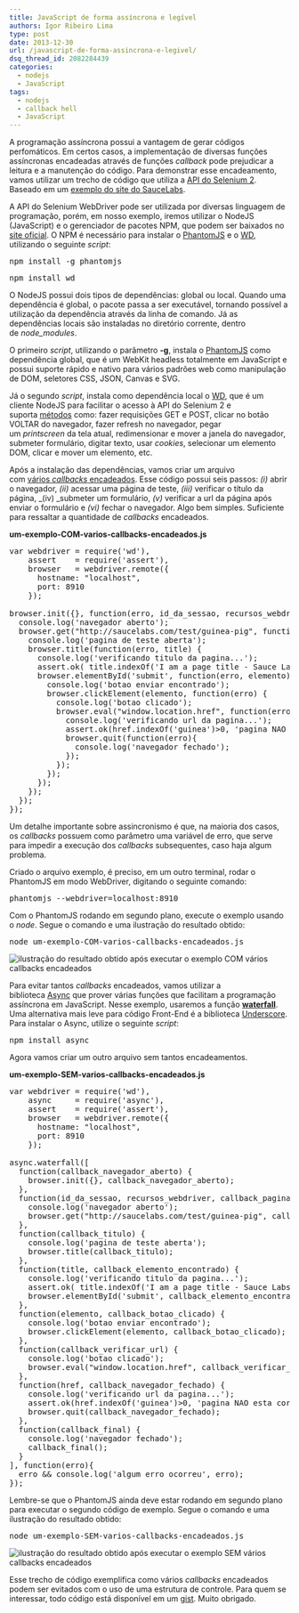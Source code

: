 ```yaml
---
title: JavaScript de forma assíncrona e legível
authors: Igor Ribeiro Lima
type: post
date: 2013-12-30
url: /javascript-de-forma-assincrona-e-legivel/
dsq_thread_id: 2082284439
categories:
  - nodejs
  - JavaScript
tags:
  - nodejs
  - callback hell
  - JavaScript
---
```


A programação assíncrona possui a vantagem de gerar códigos perfomáticos. Em certos casos, a implementação de diversas funções assíncronas encadeadas através de funções _callback_ pode prejudicar a leitura e a manutenção do código. Para demonstrar esse encadeamento, vamos utilizar um trecho de código que utiliza a [API do Selenium 2][1]. Baseado em um [exemplo do site do SauceLabs][2].

A API do Selenium WebDriver pode ser utilizada por diversas linguagem de programação, porém, em nosso exemplo, iremos utilizar o NodeJS (JavaScript) e o gerenciador de pacotes NPM, que podem ser baixados no [site oficial][3]. O NPM é necessário para instalar o [PhantomJS][4] e o [WD][5], utilizando o seguinte _script_:

<pre class="lang-ssh">npm install -g phantomjs</pre>

<pre class="lang-ssh">npm install wd</pre>

O NodeJS possui dois tipos de dependências: global ou local. Quando uma dependência é global, o pacote passa a ser executável, tornando possível a utilização da dependência através da linha de comando. Já as dependências locais são instaladas no diretório corrente, dentro de _node_modules_.

O primeiro _script_, utilizando o parâmetro **-g**, instala o [PhantomJS][4] como dependência global, que é um WebKit headless totalmente em JavaScript e possui suporte rápido e nativo para vários padrões web como manipulação de DOM, seletores CSS, JSON, Canvas e SVG.

Já o segundo _script_, instala como dependência local o [WD][5], que é um cliente NodeJS para facilitar o acesso à API do Selenium 2 e suporta [métodos][6] como: fazer requisições GET e POST, clicar no botão VOLTAR do navegador, fazer refresh no navegador, pegar um _printscreen_ da tela atual, redimensionar e mover a janela do navegador, submeter formulário, digitar texto, usar _cookies_, selecionar um elemento DOM, clicar e mover um elemento, etc.

Após a instalação das dependências, vamos criar um arquivo com [vários _callbacks_ encadeados][7]. Esse código possui seis passos: _(i)_ abrir o navegador, _(ii)_ acessar uma página de teste, _(iii)_ verificar o título da página, _(iv) _submeter um formulário, _(v)_ verificar a url da página após enviar o formulário e _(vi)_ fechar o navegador. Algo bem simples. Suficiente para ressaltar a quantidade de _callbacks_ encadeados.

**um-exemplo-COM-varios-callbacks-encadeados.js**

<pre class="lang-js">var webdriver = require('wd'),
    assert    = require('assert'),
    browser   = webdriver.remote({
      hostname: "localhost",
      port: 8910
    });

browser.init({}, function(erro, id_da_sessao, recursos_webdriver) {
  console.log('navegador aberto');
  browser.get("http://saucelabs.com/test/guinea-pig", function(erro) {
    console.log('pagina de teste aberta');
    browser.title(function(erro, title) {
      console.log('verificando titulo da pagina...');
      assert.ok( title.indexOf('I am a page title - Sauce Labs')===0, 'titulo NAO esta correto');
      browser.elementById('submit', function(erro, elemento) {
        console.log('botao enviar encontrado');
        browser.clickElement(elemento, function(erro) {
          console.log('botao clicado');
          browser.eval("window.location.href", function(erro, href) {
            console.log('verificando url da pagina...');
            assert.ok(href.indexOf('guinea')&gt;0, 'pagina NAO esta correta');
            browser.quit(function(erro){
              console.log('navegador fechado');
            });
          });
        });
      });
    });
  });
});</pre>

Um detalhe importante sobre assincronismo é que, na maioria dos casos, os _callbacks_ possuem como parâmetro uma variável de erro, que serve para impedir a execução dos _callbacks_ subsequentes, caso haja algum problema.

Criado o arquivo exemplo, é preciso, em um outro terminal, rodar o PhantomJS em modo WebDriver, digitando o seguinte comando:

<pre class="lang-ssh">phantomjs --webdriver=localhost:8910</pre>

Com o PhantomJS rodando em segundo plano, execute o exemplo usando o _node_. Segue o comando e uma ilustração do resultado obtido:

<pre class="lang-ssh">node um-exemplo-COM-varios-callbacks-encadeados.js</pre>

![ilustração do resultado obtido após executar o exemplo COM vários callbacks encadeados][8]

Para evitar tantos _callbacks_ encadeados, vamos utilizar a biblioteca [Async][9] que prover várias funções que facilitam a programação assíncrona em JavaScript. Nesse exemplo, usaremos a função [**waterfall**][10]. Uma alternativa mais leve para código Front-End é a biblioteca [Underscore][11]. Para instalar o Async, utilize o seguinte _script_:

<pre class="lang-ssh">npm install async</pre>

Agora vamos criar um outro arquivo sem tantos encadeamentos.

**um-exemplo-SEM-varios-callbacks-encadeados.js**

<pre class="lang-js">var webdriver = require('wd'),
    async     = require('async'),
    assert    = require('assert'),
    browser   = webdriver.remote({
      hostname: "localhost",
      port: 8910
    });

async.waterfall([
  function(callback_navegador_aberto) {
    browser.init({}, callback_navegador_aberto);
  },
  function(id_da_sessao, recursos_webdriver, callback_pagina_aberta) {
    console.log('navegador aberto');
    browser.get("http://saucelabs.com/test/guinea-pig", callback_pagina_aberta);
  },
  function(callback_titulo) {
    console.log('pagina de teste aberta');
    browser.title(callback_titulo);
  },
  function(title, callback_elemento_encontrado) {
    console.log('verificando titulo da pagina...');
    assert.ok( title.indexOf('I am a page title - Sauce Labs')===0, 'titulo NAO esta correto');
    browser.elementById('submit', callback_elemento_encontrado);
  },
  function(elemento, callback_botao_clicado) {
    console.log('botao enviar encontrado');
    browser.clickElement(elemento, callback_botao_clicado);
  },
  function(callback_verificar_url) {
    console.log('botao clicado');
    browser.eval("window.location.href", callback_verificar_url);
  },
  function(href, callback_navegador_fechado) {
    console.log('verificando url da pagina...');
    assert.ok(href.indexOf('guinea')&gt;0, 'pagina NAO esta correta');
    browser.quit(callback_navegador_fechado);
  },
  function(callback_final) {
    console.log('navegador fechado');
    callback_final();
  }
], function(erro){
  erro && console.log('algum erro ocorreu', erro);
});</pre>

Lembre-se que o PhantomJS ainda deve estar rodando em segundo plano para executar o segundo código de exemplo. Segue o comando e uma ilustração do resultado obtido:

<pre class="lang-ssh">node um-exemplo-SEM-varios-callbacks-encadeados.js</pre>

![ilustração do resultado obtido após executar o exemplo SEM vários callbacks encadeados][12]

Esse trecho de código exemplifica como vários _callbacks_ encadeados podem ser evitados com o uso de uma estrutura de controle. Para quem se interessar, todo código está disponível em um [gist][13]. Muito obrigado.

 [1]: http://tableless.com.br/introducao-ao-selenium-2/ "Introdução ao Selenium 2"
 [2]: https://saucelabs.com/docs/ondemand/getting-started/env/js/se2/linux "Exemplo oficial do SauceLabs de como utilizar o Selenium 2 com o NodeJS"
 [3]: http://nodejs.org/download/ "Site oficial do NodeJS"
 [4]: http://phantomjs.org/ "Site oficial do PhantomJS"
 [5]: https://github.com/admc/wd "Repositório GitHub do WD"
 [6]: https://github.com/admc/wd/blob/master/doc/api.md "Documentação da API do WD"
 [7]: http://callbackhell.com/ "Introdução sobre callback hell - vários callbacks encadeados"
 [8]: https://a248.e.akamai.net/camo.github.com/4e876b931ca0cd673f3707ebdc8bd60407ae1b9d/687474703a2f2f69313336382e70686f746f6275636b65742e636f6d2f616c62756d732f61673138322f69676f727269626569726f6c696d612f756d2d6578656d706c6f2d434f4d2d766172696f732d63616c6c6261636b732d656e6361646561646f735f7a707362636262323735642e706e67
 [9]: https://github.com/caolan/async "Repositório GitHub da biblioteca Async"
 [10]: https://github.com/caolan/async#waterfall "âncora para as especificações da função waterfall da biblioteca Async"
 [11]: http://underscorejs.org/ "Site oficial da biblioteca Underscore"
 [12]: http://i1368.photobucket.com/albums/ag182/igorribeirolima/um-exemplo-SEM-varios-callbacks-encadeados_zps1a8a9ad0.png
 [13]: https://gist.github.com/igorlima/7930016 "Gist - JavaScript de forma assíncrona e elegível"